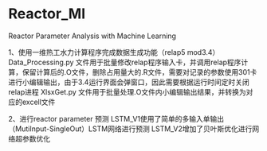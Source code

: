 # Reactor_Ml
Reactor Parameter Analysis with Machine Learning

1、使用一维热工水力计算程序完成数据生成功能（relap5 mod3.4）
Data_Processing.py 文件用于批量修改relap程序输入卡，并调用relap程序计算，保留计算后的.O文件，删除占用量大的.R文件，需要对记录的参数使用301卡进行小编辑输出，由于3.4运行界面会弹窗口，因此需要根据运行时间定时关闭relap进程
XlsxGet.py 文件用于批量处理.O文件内小编辑输出结果，并转换为对应的excell文件

2、进行reactor parameter 预测
LSTM_V1使用了简单的多输入单输出（MutiInput-SingleOut）LSTM网络进行预测
LSTM_V2增加了贝叶斯优化进行网络超参数优化
